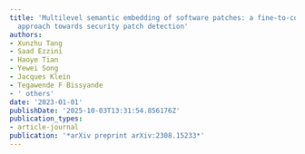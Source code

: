 ```yaml
---
title: 'Multilevel semantic embedding of software patches: a fine-to-coarse grained
  approach towards security patch detection'
authors:
- Xunzhu Tang
- Saad Ezzini
- Haoye Tian
- Yewei Song
- Jacques Klein
- Tegawende F Bissyande
- ' others'
date: '2023-01-01'
publishDate: '2025-10-03T13:31:54.856176Z'
publication_types:
- article-journal
publication: '*arXiv preprint arXiv:2308.15233*'
---
```

